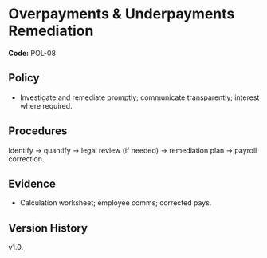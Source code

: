 # Overpayments & Underpayments Remediation

**Code:** POL-08

## Policy
- Investigate and remediate promptly; communicate transparently; interest where required.

## Procedures
Identify → quantify → legal review (if needed) → remediation plan → payroll correction.

## Evidence
- Calculation worksheet; employee comms; corrected pays.

## Version History
v1.0.
